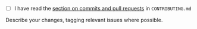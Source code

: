 - [ ] I have read the [section on commits and pull requests](https://github.com/NaturalHistoryMuseum/ckanext-ldap/blob/main/CONTRIBUTING.md#commits-and-pull-requests) in `CONTRIBUTING.md`


Describe your changes, tagging relevant issues where possible.
